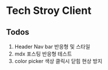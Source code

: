 # Tech Stroy Client

## Todos

1. Header Nav bar 반응형 및 스타일
2. mdx 포스팅 반응형 테스트
3. color picker 색상 클릭시 닫힘 현상 방지
